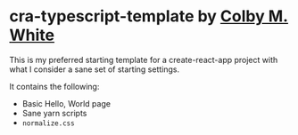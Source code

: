 # cra-typescript-template by [Colby M. White]

This is my preferred starting template for a create-react-app project with what I consider a sane set of starting settings.

It contains the following:
- Basic Hello, World page
- Sane yarn scripts
- `normalize.css`

[Colby M. White]: https://github.com/colbywhite/
